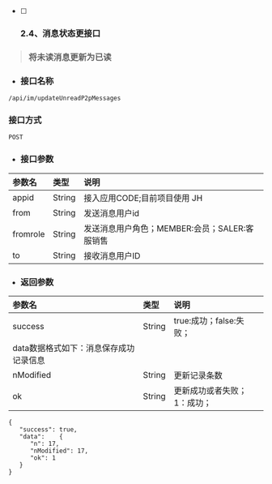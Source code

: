* [ ] ### 2.4、消息状态更接口

> ### 将未读消息更新为已读

* ### 接口名称

```
/api/im/updateUnreadP2pMessages
```

### 接口方式

```
POST
```

* ### 接口参数

| 参数名 | 类型 | 说明 |
| :--- | :--- | :--- |
| appid | String | 接入应用CODE;目前项目使用 JH |
| from | String | 发送消息用户id |
| fromrole | String | 发送消息用户角色；MEMBER:会员；SALER:客服销售 |
| to | String | 接收消息用户ID |

* ### 返回参数

| 参数名 | 类型 | 说明 |
| :--- | :--- | :--- |
| success | String | true:成功；false:失败； |
| data数据格式如下：消息保存成功记录信息 |  |  |
| nModified | String | 更新记录条数 |
| ok | String | 更新成功或者失败；1：成功； |

```
{
   "success": true,
   "data":    {
      "n": 17,
      "nModified": 17,
      "ok": 1
   }
}
```



